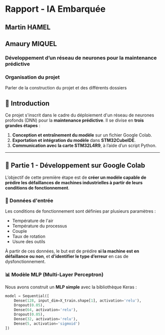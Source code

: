 # Rapport - IA Embarquée

## Martin HAMEL  
## Amaury MIQUEL  

### Développement d’un réseau de neurones pour la maintenance prédictive

### Organisation du projet
Parler de la construction du projet et des différents dossiers


## 📌 Introduction

Ce projet s'inscrit dans le cadre du déploiement d'un réseau de neurones profonds (DNN) pour la **maintenance prédictive**. Il se divise en **trois grandes étapes** :

1. **Conception et entraînement du modèle** sur un fichier Google Colab.
2. **Exportation et intégration du modèle** dans **STM32CubeIDE**.
3. **Communication avec la carte STM32L4R9**, à l’aide d’un script Python.

---

## 🧠 Partie 1 - Développement sur Google Colab

L’objectif de cette première étape est de **créer un modèle capable de prédire les défaillances de machines industrielles à partir de leurs conditions de fonctionnement**.

### 🔧 Données d'entrée
Les conditions de fonctionnement sont définies par plusieurs paramètres :
- Température de l'air
- Température du processus
- Couple
- Taux de rotation
- Usure des outils

À partir de ces données, le but est de prédire **si la machine est en défaillance ou non**, et **d’identifier le type d’erreur** en cas de dysfonctionnement.

### 📊 Modèle MLP (Multi-Layer Perceptron)

Nous avons construit un **MLP simple** avec la bibliothèque Keras :

```python
model = Sequential([
    Dense(128, input_dim=X_train.shape[1], activation='relu'),
    Dropout(0.05),
    Dense(64, activation='relu'),
    Dropout(0.05),
    Dense(32, activation='relu'),
    Dense(5, activation='sigmoid')
])
